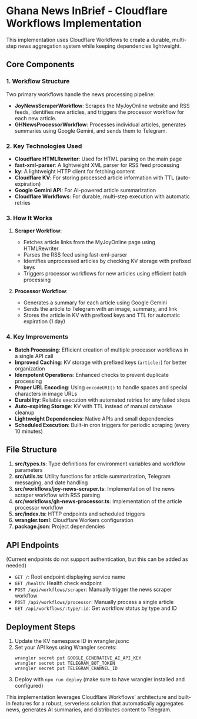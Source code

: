 # Ghana News InBrief - Cloudflare Workflows Implementation

This implementation uses Cloudflare Workflows to create a durable, multi-step news aggregation system while keeping dependencies lightweight.

## Core Components

### 1. Workflow Structure

Two primary workflows handle the news processing pipeline:

- **JoyNewsScraperWorkflow**: Scrapes the MyJoyOnline website and RSS feeds, identifies new articles, and triggers the processor workflow for each new article.
- **GHNewsProcessorWorkflow**: Processes individual articles, generates summaries using Google Gemini, and sends them to Telegram.

### 2. Key Technologies Used

- **Cloudflare HTMLRewriter**: Used for HTML parsing on the main page
- **fast-xml-parser**: A lightweight XML parser for RSS feed processing
- **ky**: A lightweight HTTP client for fetching content
- **Cloudflare KV**: For storing processed article information with TTL (auto-expiration)
- **Google Gemini API**: For AI-powered article summarization
- **Cloudflare Workflows**: For durable, multi-step execution with automatic retries

### 3. How It Works

1. **Scraper Workflow**:

   - Fetches article links from the MyJoyOnline page using HTMLRewriter
   - Parses the RSS feed using fast-xml-parser
   - Identifies unprocessed articles by checking KV storage with prefixed keys
   - Triggers processor workflows for new articles using efficient batch processing

2. **Processor Workflow**:
   - Generates a summary for each article using Google Gemini
   - Sends the article to Telegram with an image, summary, and link
   - Stores the article in KV with prefixed keys and TTL for automatic expiration (1 day)

### 4. Key Improvements

- **Batch Processing**: Efficient creation of multiple processor workflows in a single API call
- **Improved Caching**: KV storage with prefixed keys (`article:`) for better organization
- **Idempotent Operations**: Enhanced checks to prevent duplicate processing
- **Proper URL Encoding**: Using `encodeURI()` to handle spaces and special characters in image URLs
- **Durability**: Reliable execution with automated retries for any failed steps
- **Auto-expiring Storage**: KV with TTL instead of manual database cleanup
- **Lightweight Dependencies**: Native APIs and small dependencies
- **Scheduled Execution**: Built-in cron triggers for periodic scraping (every 10 minutes)

## File Structure

1. **src/types.ts**: Type definitions for environment variables and workflow parameters
2. **src/utils.ts**: Utility functions for article summarization, Telegram messaging, and date handling
3. **src/workflows/joy-news-scraper.ts**: Implementation of the news scraper workflow with RSS parsing
4. **src/workflows/gh-news-processor.ts**: Implementation of the article processor workflow
5. **src/index.ts**: HTTP endpoints and scheduled triggers
6. **wrangler.toml**: Cloudflare Workers configuration
7. **package.json**: Project dependencies

## API Endpoints

(Current endpoints do not support authentication, but this can be added as needed)

- `GET /`: Root endpoint displaying service name
- `GET /health`: Health check endpoint
- `POST /api/workflows/scraper`: Manually trigger the news scraper workflow
- `POST /api/workflows/processor`: Manually process a single article
- `GET /api/workflows/:type/:id`: Get workflow status by type and ID

## Deployment Steps

1. Update the KV namespace ID in wrangler.jsonc
2. Set your API keys using Wrangler secrets:
   ```
   wrangler secret put GOOGLE_GENERATIVE_AI_API_KEY
   wrangler secret put TELEGRAM_BOT_TOKEN
   wrangler secret put TELEGRAM_CHANNEL_ID
   ```
3. Deploy with `npm run deploy` (make sure to have wrangler installed and configured)

This implementation leverages Cloudflare Workflows' architecture and built-in features for a robust, serverless solution that automatically aggregates news, generates AI summaries, and distributes content to Telegram.
